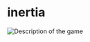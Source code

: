 # inertia

![Description of the game](https://github.com/GSO-SW/inertia/tree/master/pictures/man.PNG)
